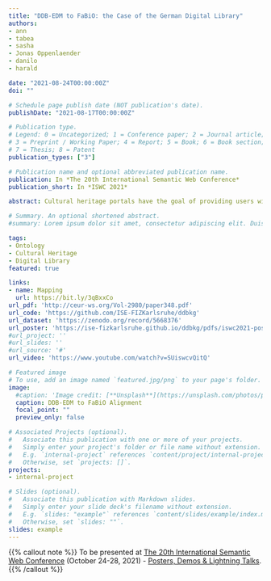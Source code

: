 ```yaml
---
title: "DDB-EDM to FaBiO: the Case of the German Digital Library"
authors:
- ann
- tabea
- sasha
- Jonas Oppenlaender
- danilo
- harald

date: "2021-08-24T00:00:00Z"
doi: ""

# Schedule page publish date (NOT publication's date).
publishDate: "2021-08-17T00:00:00Z"

# Publication type.
# Legend: 0 = Uncategorized; 1 = Conference paper; 2 = Journal article;
# 3 = Preprint / Working Paper; 4 = Report; 5 = Book; 6 = Book section;
# 7 = Thesis; 8 = Patent
publication_types: ["3"]

# Publication name and optional abbreviated publication name.
publication: In *The 20th International Semantic Web Conference*
publication_short: In *ISWC 2021*

abstract: Cultural heritage portals have the goal of providing users with seamless access to all of their resources. This paper introduces initial efforts for a user-oriented restructuring of the German Digital Library (DDB). At present, cultural heritage objects (CHOs) in the DDB are modeled using an extended version of the Europeana Data Model (DDB- EDM), which negatively impacts usability and exploration. These challenges can be addressed by exploiting ontologies, and building a knowledge graph from the DDB’s voluminous collection. Towards this goal, an alignment of bibliographic metadata from DDB-EDM to FRBR-Aligned Bibliographic Ontology (FaBiO) is presented.

# Summary. An optional shortened abstract.
#summary: Lorem ipsum dolor sit amet, consectetur adipiscing elit. Duis posuere tellus ac convallis placerat. Proin tincidunt magna sed ex sollicitudin condimentum.

tags:
- Ontology
- Cultural Heritage
- Digital Library
featured: true

links:
- name: Mapping
  url: https://bit.ly/3qBxxCo
url_pdf: 'http://ceur-ws.org/Vol-2980/paper348.pdf'
url_code: 'https://github.com/ISE-FIZKarlsruhe/ddbkg'
url_dataset: 'https://zenodo.org/record/5668376'
url_poster: 'https://ise-fizkarlsruhe.github.io/ddbkg/pdfs/iswc2021-poster348-tan.pdf'
#url_project: ''
#url_slides: ''
#url_source: '#'
url_video: 'https://www.youtube.com/watch?v=SUiswcvQitQ'

# Featured image
# To use, add an image named `featured.jpg/png` to your page's folder. 
image:
  #caption: 'Image credit: [**Unsplash**](https://unsplash.com/photos/pLCdAaMFLTE)'
  caption: DDB-EDM to FaBiO Alignment 
  focal_point: ""
  preview_only: false

# Associated Projects (optional).
#   Associate this publication with one or more of your projects.
#   Simply enter your project's folder or file name without extension.
#   E.g. `internal-project` references `content/project/internal-project/index.md`.
#   Otherwise, set `projects: []`.
projects:
- internal-project

# Slides (optional).
#   Associate this publication with Markdown slides.
#   Simply enter your slide deck's filename without extension.
#   E.g. `slides: "example"` references `content/slides/example/index.md`.
#   Otherwise, set `slides: ""`.
slides: example
---
```


{{% callout note %}}
To be presented at [The 20th International 
Semantic Web Conference](https://iswc2021.semanticweb.org) (October 24-28, 2021) - [Posters, Demos & Lightning Talks](https://iswc2021.semanticweb.org/posters-demos).
{{% /callout %}}


<!---
{{% callout note %}}
Create your slides in Markdown - click the *Slides* button to check out the example.
{{% /callout %}}

Supplementary notes can be added here, including [code, math, and images](https://wowchemy.com/docs/writing-markdown-latex/).

--->
